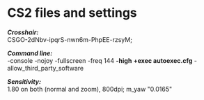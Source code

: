 # CS2 files and settings

***Crosshair:***             
CSGO-2dNbv-ipqrS-nwn6m-PhpEE-rzsyM;


***Command line:***              
-console -nojoy -fullscreen -freq 144 **-high** **+exec autoexec.cfg** -allow_third_party_software


***Sensitivity:***         
1.80 on both (normal and zoom), 800dpi; m_yaw "0.0165"
